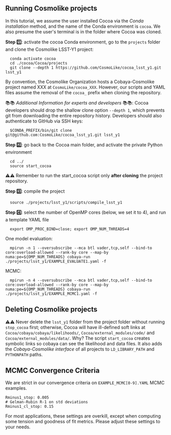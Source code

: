 ## Running Cosmolike projects <a name="running_cosmolike_projects"></a> 

In this tutorial, we assume the user installed Cocoa via the *Conda installation* method, and the name of the Conda environment is `cocoa`. We also presume the user's terminal is in the folder where Cocoa was cloned.

 **Step :one:**: activate the cocoa Conda environment, go to the `projects` folder and clone the Cosmolike LSST-Y1 project:
    
      conda activate cocoa
      cd ./cocoa/Cocoa/projects
      git clone --depth 1 https://github.com/CosmoLike/cocoa_lsst_y1.git lsst_y1 

By convention, the Cosmolike Organization hosts a Cobaya-Cosmolike project named XXX at `CosmoLike/cocoa_XXX`. However, our scripts and YAML files assume the removal of the `cocoa_` prefix when cloning the repository.

📚📚 *Additional Information for experts and developers* 📚📚: Cocoa developers should drop the shallow clone option `--depth 1`, which prevents git from downloading the entire repository history. Developers should also authenticate to GitHub via SSH keys:

      $CONDA_PREFIX/bin/git clone git@github.com:CosmoLike/cocoa_lsst_y1.git lsst_y1
      
 **Step :two:**: go back to the Cocoa main folder, and activate the private Python environment
    
      cd ../
      source start_cocoa
 
:warning::warning: Remember to run the start_cocoa script only **after cloning** the project repository. 

**Step :three:**: compile the project
 
      source ./projects/lsst_y1/scripts/compile_lsst_y1

**Step :four:**: select the number of OpenMP cores (below, we set it to 4), and run a template YAML file
    
      export OMP_PROC_BIND=close; export OMP_NUM_THREADS=4
      
One model evaluation:
      
      mpirun -n 1 --oversubscribe --mca btl vader,tcp,self --bind-to core:overload-allowed --rank-by core --map-by numa:pe=${OMP_NUM_THREADS} cobaya-run ./projects/lsst_y1/EXAMPLE_EVALUATE1.yaml -f
 
MCMC:

      mpirun -n 4 --oversubscribe --mca btl vader,tcp,self --bind-to core:overload-allowed --rank-by core --map-by numa:pe=${OMP_NUM_THREADS} cobaya-run ./projects/lsst_y1/EXAMPLE_MCMC1.yaml -f

## Deleting Cosmolike projects <a name="running_cosmolike_projects"></a>

:warning::warning: Never delete the `lsst_y1` folder from the project folder without running `stop_cocoa` first; otherwise, Cocoa will have ill-defined soft links at `Cocoa/cobaya/cobaya/likelihoods/`, `Cocoa/external_modules/code/` and `Cocoa/external_modules/data/`. Why? The script `start_cocoa` creates symbolic links so cobaya can see the likelihood and data files. It also adds the *Cobaya-Cosmolike interface* of all projects to `LD_LIBRARY_PATH` and `PYTHONPATH` paths.

## MCMC Convergence Criteria <a name="running_cosmolike_projects"></a>

  We are strict in our convergence criteria on `EXAMPLE_MCMC[0-9].YAML` MCMC examples.
  
    Rminus1_stop: 0.005
    # Gelman-Rubin R-1 on std deviations
    Rminus1_cl_stop: 0.15
    
For most applications, these settings are overkill, except when computing some tension and goodness of fit metrics. Please adjust these settings to your needs. 
